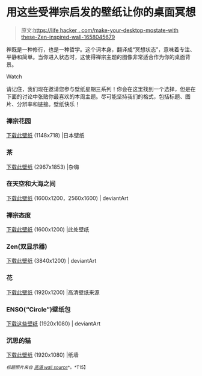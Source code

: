 # 用这些受禅宗启发的壁纸让你的桌面冥想

> 原文:[https://life hacker . com/make-your-desktop-mostate-with these-Zen-inspired-wall-1658045679](https://lifehacker.com/make-your-desktop-meditate-with-these-zen-inspired-wall-1658045679)

禅既是一种修行，也是一种哲学。这个词本身，翻译成“冥想状态”，意味着专注、平静和简单。当你进入状态时，这使得禅宗主题的图像非常适合作为你的桌面背景。

Watch

请记住，我们现在邀请您参与壁纸星期三系列！你会在这里找到一个选择，但是在下面的讨论中张贴你最喜欢的本周主题。尽可能坚持我们的格式，包括标题、图片、分辨率和链接。壁纸快乐！

### 禅宗花园

[下载此壁纸](http://japanwallpaper.blogspot.com/2012/02/various-japanese-wallpapers.html) (1148x718) |日本壁纸

### 茶

[下载此壁纸](http://www.miscellaneoushi.com/Food/tea/tea_zen_2967x1853_wallpaper_7045) (2967x1853) |杂嗨

### 在天空和大海之间

[下载此壁纸](http://paloma-palomino.deviantart.com/art/Between-sky-and-sea-110268706) (1600x1200，2560x1600) | deviantArt

### 禅宗态度

[下载此壁纸](http://www.wallpaperhere.com/Zen_Attitude_56884/download_preview) (1600x1200) |此处壁纸

### Zen(双显示器)

[下载此壁纸](http://falconnl.deviantart.com/art/Zen-3840x1200-157149127) (3840x1200) | deviantArt

### 花

[下载此壁纸](http://hdwallsource.com/zen-wallpaper-9968.html) (1920x1200) |高清壁纸来源

### ENSO(“Circle”)壁纸包

[下载这些壁纸](http://www.deviantart.com/art/Zen-Enso-Wallpaper-pack-134868185) (1920x1080) | deviantArt

### 沉思的猫

[下载此壁纸](http://www.thepaperwall.com/wallpaper.php?view=d67ae0b93847791a567f81039d7c20fb468fceab) (1920x1080) |纸墙

<small>*标题照片来自*</small> [<small>*高清 wall source*</small>](http://www.hdwallsource.com/zen-wallpaper-9967.html/zen-wallpaper-9967)<small>*。*T15】</small>